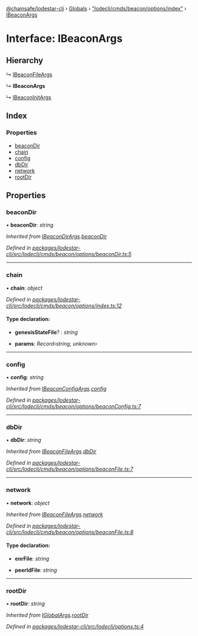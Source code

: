 [@chainsafe/lodestar-cli](../README.md) › [Globals](../globals.md) › ["lodecli/cmds/beacon/options/index"](../modules/_lodecli_cmds_beacon_options_index_.md) › [IBeaconArgs](_lodecli_cmds_beacon_options_index_.ibeaconargs.md)

# Interface: IBeaconArgs

## Hierarchy

  ↳ [IBeaconFileArgs](_lodecli_cmds_beacon_options_beaconfile_.ibeaconfileargs.md)

  ↳ **IBeaconArgs**

  ↳ [IBeaconInitArgs](_lodecli_cmds_beacon_cmds_init_options_.ibeaconinitargs.md)

## Index

### Properties

* [beaconDir](_lodecli_cmds_beacon_options_index_.ibeaconargs.md#beacondir)
* [chain](_lodecli_cmds_beacon_options_index_.ibeaconargs.md#chain)
* [config](_lodecli_cmds_beacon_options_index_.ibeaconargs.md#config)
* [dbDir](_lodecli_cmds_beacon_options_index_.ibeaconargs.md#dbdir)
* [network](_lodecli_cmds_beacon_options_index_.ibeaconargs.md#network)
* [rootDir](_lodecli_cmds_beacon_options_index_.ibeaconargs.md#rootdir)

## Properties

###  beaconDir

• **beaconDir**: *string*

*Inherited from [IBeaconDirArgs](_lodecli_cmds_beacon_options_beacondir_.ibeacondirargs.md).[beaconDir](_lodecli_cmds_beacon_options_beacondir_.ibeacondirargs.md#beacondir)*

*Defined in [packages/lodestar-cli/src/lodecli/cmds/beacon/options/beaconDir.ts:5](https://github.com/ChainSafe/lodestar/blob/1d5598773/packages/lodestar-cli/src/lodecli/cmds/beacon/options/beaconDir.ts#L5)*

___

###  chain

• **chain**: *object*

*Defined in [packages/lodestar-cli/src/lodecli/cmds/beacon/options/index.ts:12](https://github.com/ChainSafe/lodestar/blob/1d5598773/packages/lodestar-cli/src/lodecli/cmds/beacon/options/index.ts#L12)*

#### Type declaration:

* **genesisStateFile**? : *string*

* **params**: *Record‹string, unknown›*

___

###  config

• **config**: *string*

*Inherited from [IBeaconConfigArgs](_lodecli_cmds_beacon_options_beaconconfig_.ibeaconconfigargs.md).[config](_lodecli_cmds_beacon_options_beaconconfig_.ibeaconconfigargs.md#config)*

*Defined in [packages/lodestar-cli/src/lodecli/cmds/beacon/options/beaconConfig.ts:7](https://github.com/ChainSafe/lodestar/blob/1d5598773/packages/lodestar-cli/src/lodecli/cmds/beacon/options/beaconConfig.ts#L7)*

___

###  dbDir

• **dbDir**: *string*

*Inherited from [IBeaconFileArgs](_lodecli_cmds_beacon_options_beaconfile_.ibeaconfileargs.md).[dbDir](_lodecli_cmds_beacon_options_beaconfile_.ibeaconfileargs.md#dbdir)*

*Defined in [packages/lodestar-cli/src/lodecli/cmds/beacon/options/beaconFile.ts:7](https://github.com/ChainSafe/lodestar/blob/1d5598773/packages/lodestar-cli/src/lodecli/cmds/beacon/options/beaconFile.ts#L7)*

___

###  network

• **network**: *object*

*Inherited from [IBeaconFileArgs](_lodecli_cmds_beacon_options_beaconfile_.ibeaconfileargs.md).[network](_lodecli_cmds_beacon_options_beaconfile_.ibeaconfileargs.md#network)*

*Defined in [packages/lodestar-cli/src/lodecli/cmds/beacon/options/beaconFile.ts:8](https://github.com/ChainSafe/lodestar/blob/1d5598773/packages/lodestar-cli/src/lodecli/cmds/beacon/options/beaconFile.ts#L8)*

#### Type declaration:

* **enrFile**: *string*

* **peerIdFile**: *string*

___

###  rootDir

• **rootDir**: *string*

*Inherited from [IGlobalArgs](_lodecli_options_.iglobalargs.md).[rootDir](_lodecli_options_.iglobalargs.md#rootdir)*

*Defined in [packages/lodestar-cli/src/lodecli/options.ts:4](https://github.com/ChainSafe/lodestar/blob/1d5598773/packages/lodestar-cli/src/lodecli/options.ts#L4)*
